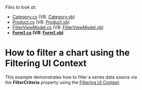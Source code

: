 <!-- default file list -->
*Files to look at*:

* [Category.cs](./CS/FilterCriteriaSample/DataModel/Category.cs) (VB: [Category.vb](./VB/FilterCriteriaSample/DataModel/Category.vb))
* [Product.cs](./CS/FilterCriteriaSample/DataModel/Product.cs) (VB: [Product.vb](./VB/FilterCriteriaSample/DataModel/Product.vb))
* [FilterViewModel.cs](./CS/FilterCriteriaSample/FilterViewModel.cs) (VB: [FilterViewModel.vb](./VB/FilterCriteriaSample/FilterViewModel.vb))
* **[Form1.cs](./CS/FilterCriteriaSample/Form1.cs) (VB: [Form1.vb](./VB/FilterCriteriaSample/Form1.vb))**
<!-- default file list end -->
# How to filter a chart using the Filtering UI Context


<p>This example demonstrates how to filter a series data source via the <strong>FilterCriteria</strong> property using the <a href="https://documentation.devexpress.devx/WindowsForms/114877/Common-Features/Filtering-UI-Context">Filtering UI Context</a>.</p>

<br/>


